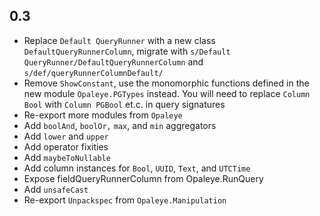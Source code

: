## 0.3

* Replace `Default QueryRunner` with a new class `DefaultQueryRunnerColumn`, migrate with `s/Default QueryRunner/DefaultQueryRunnerColumn` and `s/def/queryRunnerColumnDefault/`
* Remove `ShowConstant`, use the monomorphic functions defined in the new module `Opaleye.PGTypes` instead. You will need to replace `Column Bool` with `Column PGBool` et.c. in query signatures
* Re-export more modules from `Opaleye`
* Add `boolAnd`, `boolOr,` `max`, and `min` aggregators
* Add `lower` and `upper`
* Add operator fixities
* Add `maybeToNullable`
* Add column instances for `Bool`, `UUID`, `Text`, and `UTCTime`
* Expose fieldQueryRunnerColumn from Opaleye.RunQuery
* Add `unsafeCast`
* Re-export `Unpackspec` from `Opaleye.Manipulation`

